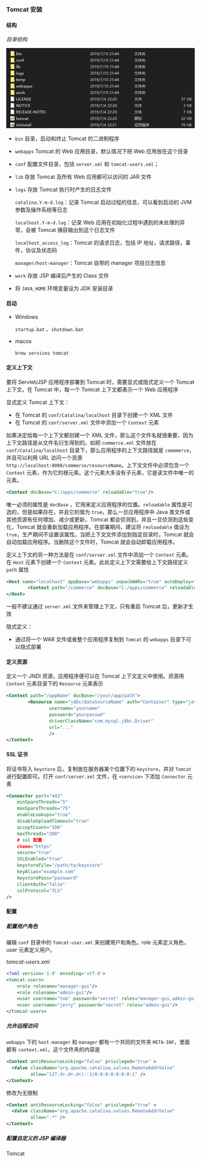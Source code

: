 ### Tomcat 安装

#### 结构

*目录结构*

![](./Images/tomcat目录结构.png)

* `bin` 目录，启动和终止 Tomcat 的二进制程序

* `webapps` Tomcat 的 Web 应用目录，默认情况下把 Web 应用放在这个目录

* `conf` 配置文件目录，包括 `server.xml` 和 `tomcat-users.xml`；

* `lib` 存放 Tomcat 及所有 Web 应用都可以访问的 JAR 文件

* `logs` 存放 Tomcat 执行时产生的日志文件

  `catalina.Y-m-d.log`：记录 Tomcat 启动过程的信息，可以看到启动的 JVM 参数及操作系统等日志

  `localhost.Y-m-d.log`：记录 Web 应用在初始化过程中遇到的未处理的异常，会被 Tomcat 捕获输出到这个日志文件

  `localhost_access_log`：Tomcat 的请求日志，包括 IP 地址，请求路径，事件，协议及状态码

  `manager/host-manager`：Tomcat 自带的 manager 项目日志信息

* `work` 存放 JSP 编译后产生的 Class 文件

* 将 `JAVA_HOME` 环境变量设为 JDK 安装目录

#### 启动

* Windows

  `startup.bat` 、`shutdown.bat`

* macos

  `brew services tomcat`

#### 定义上下文

要将 Servlet/JSP 应用程序部署到 Tomcat 时，需要显式或隐式定义一个 Tomcat 上下文。在 Tomcat 中，每一个 Tomcat 上下文都表示一个 Web 应用程序

显式定义 Tomcat 上下文：

* 在 Tomcat 的 `conf/Catalina/localhost` 目录下创建一个 XML 文件
* 在 Tomcat 的 `conf/server.xml` 文件中添加一个 `Context` 元素

如果决定给每一个上下文都创建一个 XML 文件，那么这个文件名就很重要，因为上下文路径是从文件名衍生得到的。如把 `commerce.xml` 文件放在 `conf/Catalina/localhost` 目录下，那么应用程序的上下文路径就是 `commmerce`，并且可以利用 URL 访问一个资源 `http://localhost:8080/commerce/resourceName`。上下文文件中必须包含一个 `Context` 元素，作为它的根元素。这个元素大多没有子元素，它是该文件中唯一的元素。

```xml
<Context docBase="C:/apps/commerce" reloadable="true"/>
```

唯一必须的属性是 `docBase` ，它用来定义应用程序的位置。`reloadable` 属性是可选的，但是如果存在，并且它的值为 `true`，那么一旦应用程序中 Java 类文件或其他资源有任何增加、减少或更新，Tomcat 都会侦测到，并且一旦侦测到这些变化，Tomcat 就会重新加载应用程序。在部署期间，建议将 `reoloadable` 值设为 `true`，生产期间不设置该属性。当把上下文文件添加到指定目录时，Tomcat 就会自动加载应用程序。当删除这个文件时，Tomcat 就会自动卸载应用程序。

定义上下文的另一种方法是在 `conf/server.xml` 文件中添加一个 `Context` 元素。在 `Host` 元素下创建一个 `Context` 元素。此处定义上下文需要给上下文路径定义 `path` 属性

```xml
<Host name="localhost" appBase="webapps" unpackWARs="true" autoDeploy="true">
		<Context path="/commerce" docBase="C:/apps/commerce" reloadable="true"/>
</Host>
```

一般不建议通过 `server.xml` 文件来管理上下文，只有重启 Tomcat 后，更新才生效

隐式定义：

* 通过将一个 WAR 文件或者整个应用程序复制到 `Tomcat` 的 `webapps` 目录下可以隐式部署

#### 定义资源

定义一个 JNDI 资源，应用程序便可以在 Tomcat 上下文定义中使用。资源用 `Context` 元素目录下的 `Resource` 元素表示

```xml
<Context path="/appName" docBase="/your/app/path">
		<Resource name="jdbc/dataSourceName" auth="Container" type="javax.sql.DataSource"
				username="yourname"
				password="yourpasswd"
				driverClassName="com.mysql.jdbc.Driver"
				url="..."
				/>
</Context>
```

#### SSL 证书

将证书导入 `keystore` 后，复制放在服务器某个位置下的 `keystore`，并对 `Tomcat` 进行配置即可。打开 `conf/server.xml` 文件，在 `<service>` 下添加 `Connector` 元素

```xml
<Connector port="443" 
    minSpareThreads="5" 
    maxSpareThreads="75" 
    enableLookups="true"
    disableUploadTimeout="true"
    acceptCount="100"
    maxThreads="200"
    # ssl 配置
    cheme="https"
    secure="true"
    SSLEnabled="true"
    keystoreFile="/path/to/keystore"
    keyAlias="example.com"
    keystorePass="password"
    clientAuth="false"
    sslProtocol="TLS"
/>
```

#### 配置

##### 配置用户角色

编辑 `conf` 目录中的 `Tomcat-user.xml` 来创建用户和角色。role 元素定义角色，user 元素定义用户。

*tomcat-users.xml*

```xml
<?xml version='1.0' encoding='utf-8'>
<tomcat-users>
    <role rolename="manager-gui"/>
    <role rolename="admin-gui"/>
    <user username="tom" password="secret" roles="manager-gui,admin-guir"/>
    <user username="jerry" password="secret" roles="admin-gui"/>
</tomcat-users>
```

##### 允许远程访问

 `webapps` 下的 `host-manager` 和 `manager` 都有一个共同的文件夹 `META-INF`，里面都有 `context.xml`，这个文件夹的内容是

```xml
<Context antiResourceLocking="false" privileged="true" >
  <Valve className="org.apache.catalina.valves.RemoteAddrValve"
         allow="127.d+.d+.d+|::1|0:0:0:0:0:0:0:1" />
</Context>
```

修改为无限制

```xml
<Context antiResourceLocking="false" privileged="true" >
  <Valve className="org.apache.catalina.valves.RemoteAddrValve"
         allow=".*" />
</Context>
```

##### 配置自定义的 JSP 编译器

Tomcat 